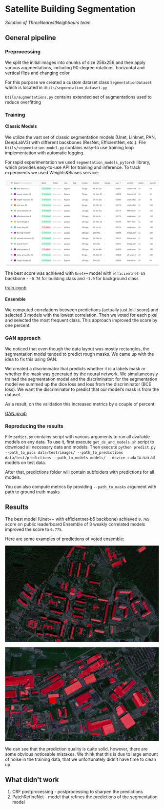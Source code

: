 # Satellite Building Segmentation

*Solution of ThreeNearestNeighbours team*

## General pipeline

### Preprocessing

We split the initial images into chunks of size 256x256 and then apply various augmentations, including 90-degree rotations, horizontal and vertical flips and changing color

For this purpose we created a custom dataset class `SegmentationDataset` which is located in `Utils/segmentation_dataset.py`

`Utils/augmentations.py` contains extended set of augmentations used to reduce overfitting 


### Training

#### Classic Models

We utilize the vast set of classic segmentation models (Unet, Linknet, PAN, DeepLabV3) with different backbones (ResNet, EfficientNet, etc.). 
File `Utils/segmentation_model.py` contains easy-to use training loop implementation with automatic logging.

For rapid experimentation we used `segmentation_models_pytorch` library, which provides easy-to-use API for training and inference.
To track experiments we used Weights&Biases service:

![Weights&Biases](screenshots/wandb.png "Weights&Biases")

The best score was achieved with `Unet++` model with `efficientnet-b5` backbone - `~0.76` for building class and `~1.0` for background class

[train.ipynb](train.ipynb)

#### Ensemble

We computed correlations between predictions (actually just IoU score) and selected 3 models with the lowest correlation.
Then we voted for each pixel and selected the most frequent class.
This approach improved the score by one percent.

### GAN approach


We noticed that even though the data layout was mostly rectangles, the segmentation model tended to predict rough masks.
We came up with the idea to fix this using GAN.

We created a discriminator that predicts whether it is a labels mask or whether the mask was generated by the neural network.
We simultaneously trained the segmentation model and the discriminator: for the segmentation model we summed up the dice loss and loss from the discriminator (BCE loss).
We want the discriminator to predict that our model's mask is from the dataset.

As a result, on the validation this increased metrics by a couple of percent.

[GAN.ipynb](GAN.ipynb)


### Reproducing the results

File `pedict.py` contains script with various arguments to run all available models on any data. 
To use it, first execute `get_ds_and_models.sh` script to download all necessary data and models.
Then execute `python predict.py --path_to_pics data/test/images/ --path_to_predictions  data/test/predictions --path_to_models models/ --device cuda` to run all models on test data.

After that, predictions folder will contain subfolders with predictions for all models.

You can also compute metrics by providing `--path_to_masks` argument with path to ground truth masks


## Results

The best model (Unet++ with efficientnet-b5 backbone) achieved `0.765` score on public leaderboard
Ensemble of 3 weakly correlated models improved the score to `0.775`.

Here are some examples of predictions of voted ensemble:

![Example 1](screenshots/res_1.png "Example 1: Residential area")

![Example 2](screenshots/res_2.png "Example 2: Industrial area")

We can see that the prediction quality is quite solid, however, there are some obvious noticeable mistakes. 
We think that this is due to large amount of noise in the training data, that we unfortunately didn't have time to clean up.



## What didn't work

1. CRF postprocessing - postprocessing to sharpen the predictions
2. PatchRefineNet - model that refines the predictions of the segmentation model